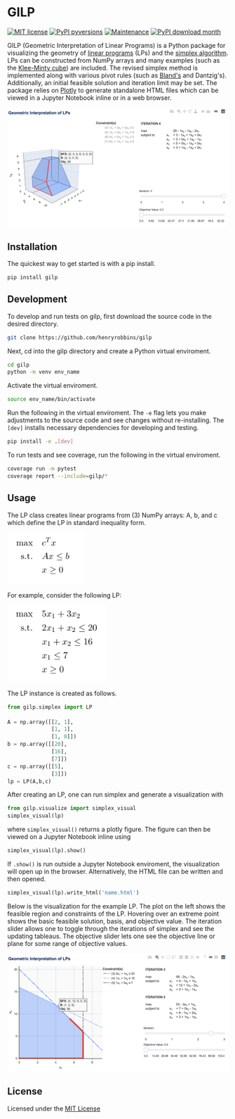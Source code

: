 # GILP

[![MIT license](https://img.shields.io/badge/License-MIT-blue.svg)](https://lbesson.mit-license.org/)
[![PyPI pyversions](https://img.shields.io/pypi/pyversions/gilp.svg)](https://pypi.python.org/pypi/gilp/)
[![Maintenance](https://img.shields.io/badge/Maintained%3F-yes-green.svg)](https://github.com/henryrobbins/gilp)
[![PyPI download month](https://img.shields.io/pypi/dm/gilp.svg)](https://pypi.python.org/pypi/gilp/)

GILP (Geometric Interpretation of Linear Programs) is a Python package for
visualizing the geometry of [linear programs](https://en.wikipedia.org/wiki/Linear_programming) (LPs) and the [simplex algorithm](https://en.wikipedia.org/wiki/Simplex_algorithm). LPs can be constructed from NumPy arrays and many examples
(such as the [Klee-Minty cube](https://en.wikipedia.org/wiki/Klee%E2%80%93Minty_cube))
are included. The revised simplex method is implemented along with various pivot
rules (such as [Bland's](https://en.wikipedia.org/wiki/Bland%27s_rule)
and Dantzig's). Additionally, an initial feasible solution and iteration limit
may be set. The package relies on [Plotly](https://plotly.com/python/) to generate standalone HTML files which can be viewed in a Jupyter
Notebook inline or in a web browser.

![Output](images/ALL_INTEGER_3D_LP.png?raw=true "Output")

## Installation

The quickest way to get started is with a pip install.

```bash
pip install gilp
```

## Development

To develop and run tests on gilp, first download the source code in the desired
directory.

```bash
git clone https://github.com/henryrobbins/gilp
```

Next, cd into the gilp directory and create a Python virtual enviroment.

```bash
cd gilp
python -m venv env_name
```

Activate the virtual enviroment.

```bash
source env_name/bin/activate
```

Run the following in the virtual enviroment. The ```-e``` flag lets you make
adjustments to the source code and see changes without re-installing. The
```[dev]``` installs necessary dependencies for developing and testing.

```bash
pip install -e .[dev]
```

To run tests and see coverage, run the following in the virtual enviroment.

```bash
coverage run -m pytest
coverage report --include=gilp/*
```

## Usage

The LP class creates linear programs from (3) NumPy arrays: A, b, and c which define the LP in standard inequality form.

<img src="images/standard_inequality.png" width="175">

For example, consider the following LP:

<img src="images/2d_integral_lp.png" width="225">

The LP instance is created as follows.

```python
from gilp.simplex import LP

A = np.array([[2, 1],
              [1, 1],
              [1, 0]])
b = np.array([[20],
              [16],
              [7]])
c = np.array([[5],
              [3]])
lp = LP(A,b,c)
```

After creating an LP, one can run simplex and generate a visualization with

```python
from gilp.visualize import simplex_visual
simplex_visual(lp)
```

where ```simplex_visual()``` returns a plotly figure. The figure can then be
viewed on a Jupyter Notebook inline using

```python
simplex_visual(lp).show()
```

If ```.show()``` is run outside a Jupyter Notebook enviroment, the visualization
will open up in the browser. Alternatively, the HTML file can be written and then
opened.

```python
simplex_visual(lp).write_html('name.html')
```

Below is the visualization for the example LP. The plot on the left shows the
feasible region and constraints of the LP. Hovering over an extreme point shows
the basic feasible solution, basis, and objective value. The iteration slider
allows one to toggle through the iterations of simplex and see the updating
tableaus. The objective slider lets one see the objective line or plane for
some range of objective values.


![Output](images/ALL_INTEGER_2D_LP.png?raw=true "Output")

## License

Licensed under the [MIT License](https://choosealicense.com/licenses/mit/)

